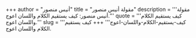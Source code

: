 +++
author = "أنيس منصور"
title = "مقولة أنيس منصور"
description = '''مقولة أنيس منصور: كيف يستقيم الكلام واللسان اعوج.'''
quote = '''كيف يستقيم الكلام واللسان اعوج.'''
slug = '''كيف-يستقيم-الكلام-واللسان-اعوج'''
+++
كيف يستقيم الكلام واللسان اعوج.
